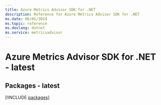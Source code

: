 ```yaml
---
title: Azure Metrics Advisor SDK for .NET
description: Reference for Azure Metrics Advisor SDK for .NET
ms.date: 06/05/2024
ms.topic: reference
ms.devlang: dotnet
ms.service: metricsadvisor
---
```

# Azure Metrics Advisor SDK for .NET - latest
## Packages - latest
[!INCLUDE [packages](metrics-advisor-index.md)]